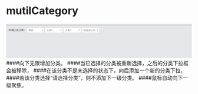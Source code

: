 # mutilCategory
![Mou_icon](./images/category.png)
####向下无限增加分类。
####当已选择的分类被重新选择，之后的分类下拉框会被移除，
####在该分类不是未选择的状态下，向后添加一个新的分类下拉，
####若该分类选择“请选择分类”，则不添加下一级分类。
####鼠标自动向下一级聚焦。